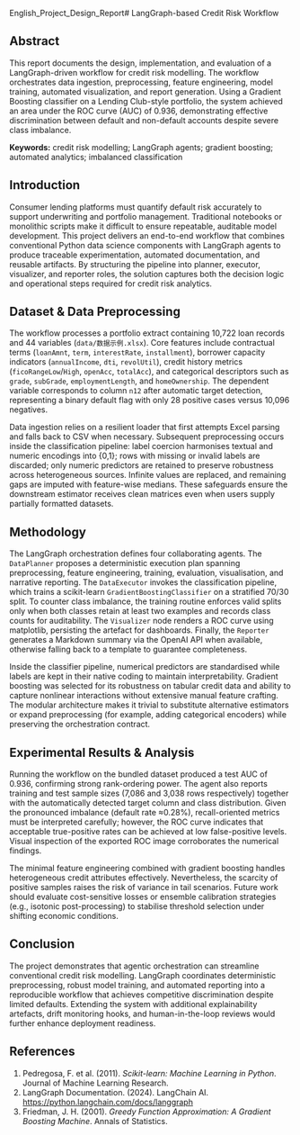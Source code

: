 English_Project_Design_Report# LangGraph-based Credit Risk Workflow

## Abstract
This report documents the design, implementation, and evaluation of a LangGraph-driven workflow for credit risk modelling. The workflow orchestrates data ingestion, preprocessing, feature engineering, model training, automated visualization, and report generation. Using a Gradient Boosting classifier on a Lending Club-style portfolio, the system achieved an area under the ROC curve (AUC) of 0.936, demonstrating effective discrimination between default and non-default accounts despite severe class imbalance.

**Keywords:** credit risk modelling; LangGraph agents; gradient boosting; automated analytics; imbalanced classification

## Introduction
Consumer lending platforms must quantify default risk accurately to support underwriting and portfolio management. Traditional notebooks or monolithic scripts make it difficult to ensure repeatable, auditable model development. This project delivers an end-to-end workflow that combines conventional Python data science components with LangGraph agents to produce traceable experimentation, automated documentation, and reusable artifacts. By structuring the pipeline into planner, executor, visualizer, and reporter roles, the solution captures both the decision logic and operational steps required for credit risk analytics.

## Dataset & Data Preprocessing
The workflow processes a portfolio extract containing 10,722 loan records and 44 variables (`data/数据示例.xlsx`). Core features include contractual terms (`loanAmnt`, `term`, `interestRate`, `installment`), borrower capacity indicators (`annualIncome`, `dti`, `revolUtil`), credit history metrics (`ficoRangeLow`/`High`, `openAcc`, `totalAcc`), and categorical descriptors such as `grade`, `subGrade`, `employmentLength`, and `homeOwnership`. The dependent variable corresponds to column `n12` after automatic target detection, representing a binary default flag with only 28 positive cases versus 10,096 negatives.

Data ingestion relies on a resilient loader that first attempts Excel parsing and falls back to CSV when necessary. Subsequent preprocessing occurs inside the classification pipeline: label coercion harmonises textual and numeric encodings into {0,1}; rows with missing or invalid labels are discarded; only numeric predictors are retained to preserve robustness across heterogeneous sources. Infinite values are replaced, and remaining gaps are imputed with feature-wise medians. These safeguards ensure the downstream estimator receives clean matrices even when users supply partially formatted datasets.

## Methodology
The LangGraph orchestration defines four collaborating agents. The `DataPlanner` proposes a deterministic execution plan spanning preprocessing, feature engineering, training, evaluation, visualisation, and narrative reporting. The `DataExecutor` invokes the classification pipeline, which trains a scikit-learn `GradientBoostingClassifier` on a stratified 70/30 split. To counter class imbalance, the training routine enforces valid splits only when both classes retain at least two examples and records class counts for auditability. The `Visualizer` node renders a ROC curve using matplotlib, persisting the artefact for dashboards. Finally, the `Reporter` generates a Markdown summary via the OpenAI API when available, otherwise falling back to a template to guarantee completeness.

Inside the classifier pipeline, numerical predictors are standardised while labels are kept in their native coding to maintain interpretability. Gradient boosting was selected for its robustness on tabular credit data and ability to capture nonlinear interactions without extensive manual feature crafting. The modular architecture makes it trivial to substitute alternative estimators or expand preprocessing (for example, adding categorical encoders) while preserving the orchestration contract.

## Experimental Results & Analysis
Running the workflow on the bundled dataset produced a test AUC of 0.936, confirming strong rank-ordering power. The agent also reports training and test sample sizes (7,086 and 3,038 rows respectively) together with the automatically detected target column and class distribution. Given the pronounced imbalance (default rate ≈0.28%), recall-oriented metrics must be interpreted carefully; however, the ROC curve indicates that acceptable true-positive rates can be achieved at low false-positive levels. Visual inspection of the exported ROC image corroborates the numerical findings.

The minimal feature engineering combined with gradient boosting handles heterogeneous credit attributes effectively. Nevertheless, the scarcity of positive samples raises the risk of variance in tail scenarios. Future work should evaluate cost-sensitive losses or ensemble calibration strategies (e.g., isotonic post-processing) to stabilise threshold selection under shifting economic conditions.

## Conclusion
The project demonstrates that agentic orchestration can streamline conventional credit risk modelling. LangGraph coordinates deterministic preprocessing, robust model training, and automated reporting into a reproducible workflow that achieves competitive discrimination despite limited defaults. Extending the system with additional explainability artefacts, drift monitoring hooks, and human-in-the-loop reviews would further enhance deployment readiness.

## References
1. Pedregosa, F. et al. (2011). *Scikit-learn: Machine Learning in Python*. Journal of Machine Learning Research.
2. LangGraph Documentation. (2024). LangChain AI. https://python.langchain.com/docs/langgraph
3. Friedman, J. H. (2001). *Greedy Function Approximation: A Gradient Boosting Machine*. Annals of Statistics.
